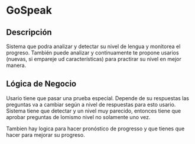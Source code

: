 # GoSpeak
## Descripción
Sistema que podra analizar y detectar su nivel de lengua y monitorea el progreso.
También puede analizar y continuamente te propone usarios (nuevas, si empareje ud características) para practirar su nivel en mejor manera.

## Lógica de Negocio
Usario tiene que pasar una prueba especial. Depende de su respuestas las preguntas va a cambiar según a nivel de respuestas para esto usario. Sistema tiene que detectar y un nivel muy parecido, entonces tiene que aprobar preguntas de lomismo nivel no solamente uno vez.

Tambien hay logica para hacer pronóstico de progresso y que tienes que hacer para mejorar su progreso.
